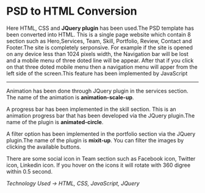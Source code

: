 <h1>PSD to HTML Conversion</h1>
<p>Here HTML, CSS and <b>JQuery plugin</b> has been used.The PSD template has been converted into HTML. This is a single page website which contain 8 section such as Hero,Services, Team, Skill, Portfolio, Review, Contact and Footer.The site is completely serponsive. For example if the site is opened on any device less than 1024 pixels width, the Navigation bar will be lost and a mobile menu of three doted line will be appear. After that if you click on that three doted mobile menu then a navigation menu will apper from the left side of the screen.This feature has been implemented by JavaScript </p>
<hr/>
<p>Animation has been done through JQuery plugin in the services section. The name of the animation is <b>animation-scale-up</b>.</p>

<p>A progress bar has been implemented in the skill section. This is an animation progress bar that has been developed via the JQuery plugin.The name of the plugin is <b>animated-circle</b>. </p>

<p>A filter option has been implemented in the portfolio section via the JQuery plugin.The name of the plugin is <b>mixit-up</b>. You can filter the images by clicking the available buttons. </p>
<p>There are some social icon in Team section such as Facebook icon, Twitter icon, Linkedin icon. If you hover on the icons it will rotate with 360 digree within 0.5 second. </p>

<i>Technology Used -> HTML, CSS, JavaScript, JQuery</i>